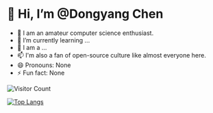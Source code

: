# 👋 Hi, I’m @Dongyang Chen 
- 👀 I am an amateur computer science enthusiast.
- 🌱 I’m currently learning ...
- 💞️ I am a ...
- 📫 I'm also a fan of open-source culture like almost everyone here.
- 😄 Pronouns: None
- ⚡ Fun fact: None

![Visitor Count](https://profile-counter.glitch.me/Christmas/count.svg)


[![Top Langs](https://github-readme-stats.vercel.app/api/top-langs/?username=chendy25)](https://github.com/chendy25/github-readme-stats)

<!---
Zackaria-yang/Zackaria-yang is a ✨ special ✨ repository because its `README.md` (this file) appears on your GitHub profile.
You can click the Preview link to take a look at your changes.
--->
